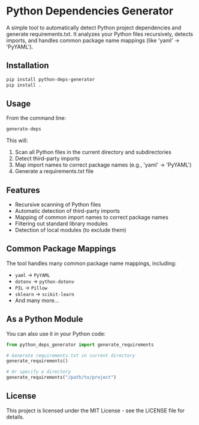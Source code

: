 # Python Dependencies Generator

A simple tool to automatically detect Python project dependencies and generate requirements.txt. It analyzes your Python files recursively, detects imports, and handles common package name mappings (like 'yaml' → 'PyYAML').

## Installation

```bash
pip install python-deps-generator
pip install .

```

## Usage

From the command line:
```bash
generate-deps
```

This will:
1. Scan all Python files in the current directory and subdirectories
2. Detect third-party imports
3. Map import names to correct package names (e.g., 'yaml' → 'PyYAML')
4. Generate a requirements.txt file

## Features

- Recursive scanning of Python files
- Automatic detection of third-party imports
- Mapping of common import names to correct package names
- Filtering out standard library modules
- Detection of local modules (to exclude them)

## Common Package Mappings

The tool handles many common package name mappings, including:
- `yaml` → `PyYAML`
- `dotenv` → `python-dotenv`
- `PIL` → `Pillow`
- `sklearn` → `scikit-learn`
- And many more...

## As a Python Module

You can also use it in your Python code:

```python
from python_deps_generator import generate_requirements

# Generate requirements.txt in current directory
generate_requirements()

# Or specify a directory
generate_requirements("/path/to/project")
```

## License

This project is licensed under the MIT License - see the LICENSE file for details.